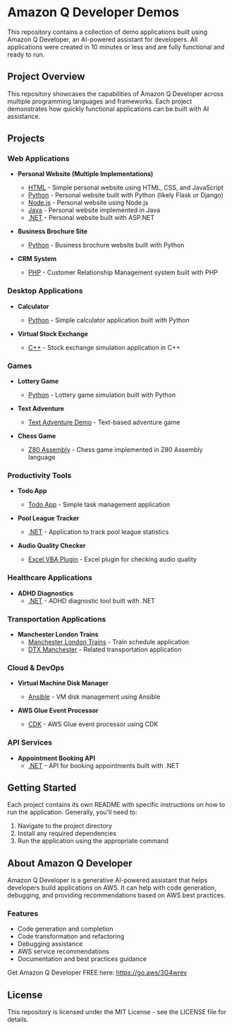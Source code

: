 # Amazon Q Developer Demos

This repository contains a collection of demo applications built using Amazon Q Developer, an AI-powered assistant for developers. All applications were created in 10 minutes or less and are fully functional and ready to run.

## Project Overview

This repository showcases the capabilities of Amazon Q Developer across multiple programming languages and frameworks. Each project demonstrates how quickly functional applications can be built with AI assistance.

## Projects

### Web Applications
- **Personal Website (Multiple Implementations)**
  - [HTML](/personal-website-html) - Simple personal website using HTML, CSS, and JavaScript
  - [Python](/personal-website-python) - Personal website built with Python (likely Flask or Django)
  - [Node.js](/personal-website-nodejs) - Personal website using Node.js
  - [Java](/personal-website-java) - Personal website implemented in Java
  - [.NET](/personal-website-dotnet) - Personal website built with ASP.NET

- **Business Brochure Site**
  - [Python](/business-brochure-site-python) - Business brochure website built with Python

- **CRM System**
  - [PHP](/CRM-php) - Customer Relationship Management system built with PHP

### Desktop Applications
- **Calculator**
  - [Python](/calculator-python) - Simple calculator application built with Python

- **Virtual Stock Exchange**
  - [C++](/virtual-stock-exchange-c++) - Stock exchange simulation application in C++

### Games
- **Lottery Game**
  - [Python](/lottery-game-python) - Lottery game simulation built with Python

- **Text Adventure**
  - [Text Adventure Demo](/text-adventure-demo) - Text-based adventure game

- **Chess Game**
  - [Z80 Assembly](/chess-game-z80-assembly) - Chess game implemented in Z80 Assembly language

### Productivity Tools
- **Todo App**
  - [Todo App](/todo-app) - Simple task management application

- **Pool League Tracker**
  - [.NET](/pool-league-tracker-dotnet) - Application to track pool league statistics

- **Audio Quality Checker**
  - [Excel VBA Plugin](/audio-quality-checker-excel-VBA-plugin) - Excel plugin for checking audio quality

### Healthcare Applications
- **ADHD Diagnostics**
  - [.NET](/adhd-diagnostics-dotnet) - ADHD diagnostic tool built with .NET

### Transportation Applications
- **Manchester London Trains**
  - [Manchester London Trains](/manchester_london_trains) - Train schedule application
  - [DTX Manchester](/dtx-manchester) - Related transportation application

### Cloud & DevOps
- **Virtual Machine Disk Manager**
  - [Ansible](/virtual-machine-disk-manager-ansible) - VM disk management using Ansible

- **AWS Glue Event Processor**
  - [CDK](/aws-glue-event-processor-CDK) - AWS Glue event processor using CDK

### API Services
- **Appointment Booking API**
  - [.NET](/appoinment-booking-API-dotnet) - API for booking appointments built with .NET

## Getting Started

Each project contains its own README with specific instructions on how to run the application. Generally, you'll need to:

1. Navigate to the project directory
2. Install any required dependencies
3. Run the application using the appropriate command

## About Amazon Q Developer

Amazon Q Developer is a generative AI-powered assistant that helps developers build applications on AWS. It can help with code generation, debugging, and providing recommendations based on AWS best practices.

### Features
- Code generation and completion
- Code transformation and refactoring
- Debugging assistance
- AWS service recommendations
- Documentation and best practices guidance

Get Amazon Q Developer FREE here: https://go.aws/3G4wrev

## License

This repository is licensed under the MIT License - see the LICENSE file for details.
